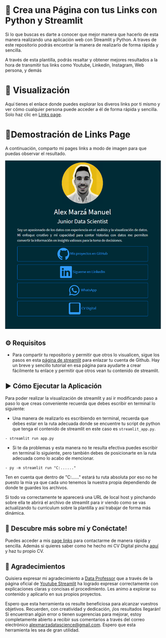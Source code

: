 
# 🚀 Crea una Página con tus Links con Python y Streamlit


Si lo que buscas es darte a conocer que mejor manera que hacerlo de esta manera realizando una aplicación web con Streamlit y Python. A traves de este repositorio podrás encontrar la manera de realizarlo de forma rápida y sencilla.

A través de esta plantilla, podrás resaltar y obtener mejores resultados a la hora de transmitir tus links como Youtube, Linkedin, Instagram, Web persona, y demás


# 👀 Visualización

Aquí tienes el enlace donde puedes explorar los diveros links por ti mismo y ver cómo cualquier persona puede acceder a él de forma rápida y sencilla. Solo haz clic en [Links page]().

# 🌟Demostración de Links Page

A continuación, comparto mi pages links a modo de imagen para que puedas observar el resultado.

![Pages Links](/assets/page_links.png)


## ⚙️ Requisitos

- Para compartir tu repositorio y permitir que otros lo visualicen, sigue los pasos en esta [página de streamlit](https://streamlit.io/cloud) para enlazar tu cuenta de Github. Hay un breve y sencillo tutorial en esa página para ayudarte a crear fácilmente tu enlace y permitir que otros vean tu contenido de streamlit.

## ▶️ Cómo Ejecutar la Aplicación

Para poder realizar la visualización de streamlit y así ir modificando paso a paso lo que creas conveniente recuerda que debes escribir en terminal lo siguiente:

- Una manera de realizarlo es escribiendo en terminal, recuerda que debes estar en la ruta adecuada donde se encuentre tu script de python que tenga el contenido de streamlit en este caso es `streamlit_app.py`.

```
- streamlit run app.py

```

- Si te da problemas y esta manera no te resulta efectiva puedes escribir en terminal lo siguiente, pero también debes de posicionarte en la ruta adecuada como lo acabo de mencionar.

```
- py -m streamlit run "C:......"
```

Ten en cuenta que dentro de "C:......" estará tu ruta absoluta por eso no he puesto la mia ya que cada uno tenemos la nuestra propia dependiendo de donde te guardes los archivos.

Si todo va correctamente te aparecerá una URL de local host y pinchando sobre ella te abrirá el archivo de streamlit para ir viendo como se vas actualizando tu curriculum sobre la plantilla y así trabajar de forma más dinámica.



## 🤝 Descubre más sobre mí y Conéctate!

Puedes acceder a mis [page links]() para contactarme de manera rápida y sencilla. Además si quieres saber como he hecho mi CV Digital pincha [aquí](https://github.com/AlexCapis/Digital-CV-streamlit) y haz tu propio CV.

## 🙏 Agradecimientos


Quisiera expresar mi agradecimiento a [Data Professor](https://www.youtube.com/channel/UCV8e2g4IWQqK71bbzGDEI4Q) que a través de la página oficial de [Youtube Streamlit](https://www.youtube.com/@streamlitofficial) ha logrado expresar correctamente con explicaciones claras y concisas el procedimiento. Les animo a explorar su contenido y aplicarlo en sus propios proyectos.

Espero que esta herramienta os resulte beneficiosa para alcanzar vuestros objetivos. Recuerden, con creatividad y dedicación, ¡los resultados llegarán! Si encuentran algún error o tienen sugerencias para mejorar, estoy completamente abierto a recibir sus comentarios a través del correo electrónico alexmarzadatascience@gmail.com. Espero que esta herramienta les sea de gran utilidad.